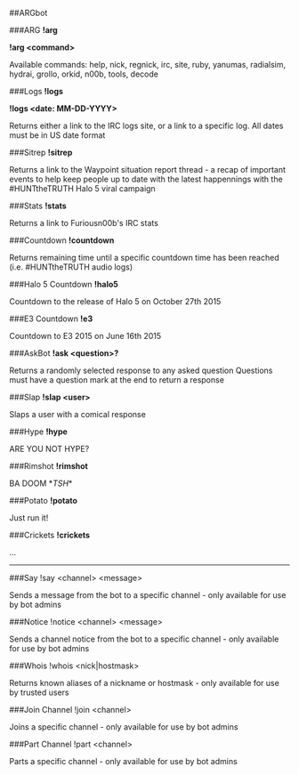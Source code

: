 ##ARGbot

###ARG
**!arg**

**!arg \<command\>**

Available commands: help, nick, regnick, irc, site, ruby, yanumas, radialsim, hydrai, grollo, orkid, n00b, tools, decode


###Logs
**!logs**

**!logs \<date: MM-DD-YYYY\>**

Returns either a link to the IRC logs site, or a link to a specific log. All dates must be in US date format


###Sitrep
**!sitrep**

Returns a link to the Waypoint situation report thread - a recap of important events to help keep people up to date with the latest happennings with the #HUNTtheTRUTH Halo 5 viral campaign


###Stats
**!stats**

Returns a link to Furiousn00b's IRC stats


###Countdown
**!countdown**

Returns remaining time until a specific countdown time has been reached (i.e. #HUNTtheTRUTH audio logs)


###Halo 5 Countdown
**!halo5**

Countdown to the release of Halo 5 on October 27th 2015


###E3 Countdown
**!e3**

Countdown to E3 2015 on June 16th 2015


###AskBot
**!ask \<question\>?**

Returns a randomly selected response to any asked question
Questions must have a question mark at the end to return a response


###Slap
**!slap \<user\>**

Slaps a user with a comical response


###Hype
**!hype**

ARE YOU NOT HYPE?


###Rimshot
**!rimshot**

BA DOOM \*_TSH_\*


###Potato
**!potato**

Just run it!


###Crickets
**!crickets**

...

- - -


###Say
!say \<channel\> \<message\>

Sends a message from the bot to a specific channel - only available for use by bot admins

###Notice
!notice \<channel\> \<message\>

Sends a channel notice from the bot to a specific channel - only available for use by bot admins

###Whois
!whois \<nick|hostmask\>

Returns known aliases of a nickname or hostmask - only available for use by trusted users

###Join Channel
!join \<channel\>

Joins a specific channel - only available for use by bot admins

###Part Channel
!part \<channel\>

Parts a specific channel - only available for use by bot admins

